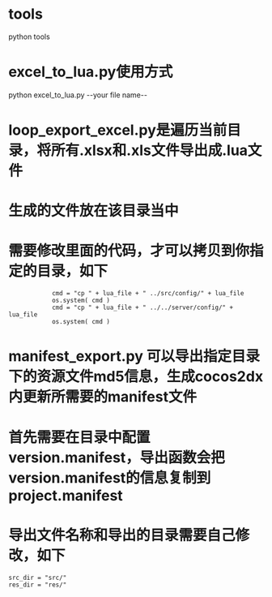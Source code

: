 # tools
python tools

# excel_to_lua.py使用方式
python excel_to_lua.py --your file name--

# loop_export_excel.py是遍历当前目录，将所有.xlsx和.xls文件导出成.lua文件
# 生成的文件放在该目录当中
# 需要修改里面的代码，才可以拷贝到你指定的目录，如下
                cmd = "cp " + lua_file + " ../src/config/" + lua_file
                os.system( cmd )
                cmd = "cp " + lua_file + " ../../server/config/" + lua_file
                os.system( cmd )

# manifest_export.py 可以导出指定目录下的资源文件md5信息，生成cocos2dx内更新所需要的manifest文件
# 首先需要在目录中配置 version.manifest，导出函数会把version.manifest的信息复制到project.manifest
# 导出文件名称和导出的目录需要自己修改，如下
    src_dir = "src/"
    res_dir = "res/"

